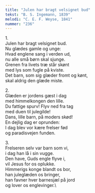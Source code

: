 ```yaml
---
title: "Julen har bragt velsignet bud"
tekst: "B. S. Ingemann, 1839"
melodi: "C. E. F. Weyse, 1841"
nummer: "236"
---
```

1\.\
Julen har bragt velsignet bud.\
Nu glædes gamle og unge:\
Hvad englene sang i verden ud,\
nu alle små børn skal sjunge.\
Grenen fra livets træ står skønt\
med lys som fugle på kviste.\
Det barn, som sig glæder fromt og kønt,\
skal aldrig den glæde miste.

2\.\
Glæden er jordens gæst i dag\
med himmelkongen den lille.\
Du fattige spurv! Flyv ned fra tag\
med duen til julegilde!\
Dans, lille barn, på moders skød!\
En dejlig dag er oprunden:\
I dag blev vor kære frelser fød\
og paradisvejen funden.

3\.\
Frelseren selv var barn som vi,\
i dag han lå i sin vugge.\
Den have, Guds engle flyve i,\
vil Jesus for os oplukke.\
Himmerigs konge blandt os bor,\
han juleglæden os bringer,\
han favner hver barnesjæl på jord\
og lover os englevinger.\
